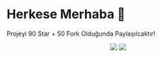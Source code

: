 # Herkese Merhaba 👋

Projeyi 90 Star + 50 Fork Olduğunda Paylaşılcaktır!

<p align="center">
  <a href="https://discord.com/users/576110299929640976"><img src="https://img.shields.io/badge/remornnn%20-7289DA.svg?&style=for-the-badge&logo=discord&logoColor=white"></a>
  <a href="https://github.com/remornxd"><img src="https://img.shields.io/badge/remornn%20-1d202b.svg?&style=for-the-badge&logo=github&logoColor=white"></a>
</p>
